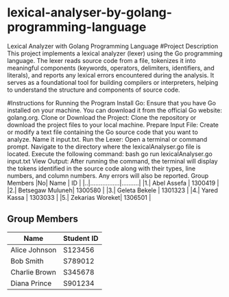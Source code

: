 # lexical-analyser-by-golang-programming-language
Lexical Analyzer with Golang Programming Language
#Project Description
This project implements a lexical analyzer (lexer) using the Go programming language. The lexer reads source code from a file, tokenizes it into meaningful components (keywords, operators, delimiters, identifiers, and literals), and reports any lexical errors encountered during the analysis. It serves as a foundational tool for building compilers or interpreters, helping to understand the structure and components of source code.

#Instructions for Running the Program
Install Go: Ensure that you have Go installed on your machine. You can download it from the official Go website: golang.org.
Clone or Download the Project: Clone the repository or download the project files to your local machine.
Prepare Input File: Create or modify a text file containing the Go source code that you want to analyze. Name it input.txt.
Run the Lexer:
Open a terminal or command prompt.
Navigate to the directory where the lexicalAnalyser.go file is located.
Execute the following command:
bash
go run lexicalAnalyser.go input.txt
View Output: After running the command, the terminal will display the tokens identified in the source code along with their types, line numbers, and column numbers. Any errors will also be reported.
Group Members
|No| Name            | ID       |
|..|.................|..........|
|1.| Abel Assefa     |  1300419 |
|2.| Betsegaw Muluneh|  1300580 |
|3.| Geleta Bekele   |  1301323 |
|4.| Yared Kassa     |  1303033 |
|5.| Zekarias Woreket|  1306501 |

## Group Members

| Name           | Student ID |
|----------------|------------|
| Alice Johnson  | S123456    |
| Bob Smith      | S789012    |
| Charlie Brown  | S345678    |
| Diana Prince   | S901234    |
